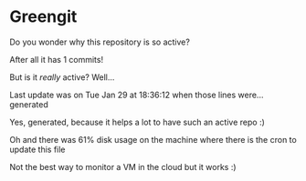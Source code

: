 # Greengit

Do you wonder why this repository is so active?

After all it has 1 commits!

But is it *really* active? Well...

Last update was on Tue Jan 29 at 18:36:12 when those lines were... generated

Yes, generated, because it helps a lot to have such an active repo :)

Oh and there was 61% disk usage on the machine
where there is the cron to update this file

Not the best way to monitor a VM in the cloud but it works :)
